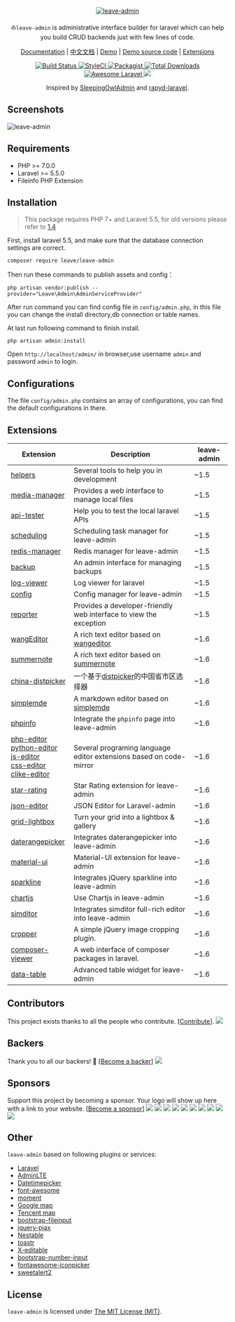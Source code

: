 <p align="center">
<a href="https://leave-admin.org/">
<img src="https://leave-admin.org/images/logo002.png" alt="leave-admin">
</a>

<p align="center">⛵<code>leave-admin</code> is administrative interface builder for laravel which can help you build CRUD backends just with few lines of code.</p>

<p align="center">
<a href="https://leave-admin.org/docs">Documentation</a> |
<a href="https://leave-admin.org/docs/zh">中文文档</a> |
<a href="https://demo.leave-admin.org">Demo</a> |
<a href="https://github.com/z-song/demo.leave-admin.org">Demo source code</a> |
<a href="#extensions">Extensions</a>
</p>

<p align="center">
    <a href="https://travis-ci.org/z-song/leave-admin">
        <img src="https://travis-ci.org/z-song/leave-admin.svg?branch=master" alt="Build Status">
    </a>
    <a href="https://styleci.io/repos/48796179">
        <img src="https://styleci.io/repos/48796179/shield" alt="StyleCI">
    </a>
    <a href="https://packagist.org/packages/leave/leave-admin">
        <img src="https://img.shields.io/packagist/l/leave/leave-admin.svg?maxAge=2592000&&style=flat-square" alt="Packagist">
    </a>
    <a href="https://packagist.org/packages/leave/leave-admin">
        <img src="https://img.shields.io/packagist/dt/leave/leave-admin.svg?style=flat-square" alt="Total Downloads">
    </a>
    <a href="https://github.com/z-song/leave-admin">
        <img src="https://img.shields.io/badge/Awesome-Laravel-brightgreen.svg?style=flat-square" alt="Awesome Laravel">
    </a>
    <a href="#backers" alt="sponsors on Open Collective">
        <img src="https://opencollective.com/leave-admin/backers/badge.svg" />
    </a> 
</div>

<p align="center">
    Inspired by <a href="https://github.com/sleeping-owl/admin" target="_blank">SleepingOwlAdmin</a> and <a href="https://github.com/zofe/rapyd-laravel" target="_blank">rapyd-laravel</a>.
</p>

Screenshots
------------

![leave-admin](https://cloud.githubusercontent.com/assets/1479100/19625297/3b3deb64-9947-11e6-807c-cffa999004be.jpg)

Requirements
------------
 - PHP >= 7.0.0
 - Laravel >= 5.5.0
 - Fileinfo PHP Extension

Installation
------------

> This package requires PHP 7+ and Laravel 5.5, for old versions please refer to [1.4](https://leave-admin.org/docs/v1.4/#/)

First, install laravel 5.5, and make sure that the database connection settings are correct.

```
composer require leave/leave-admin
```

Then run these commands to publish assets and config：

```
php artisan vendor:publish --provider="Leave\Admin\AdminServiceProvider"
```
After run command you can find config file in `config/admin.php`, in this file you can change the install directory,db connection or table names.

At last run following command to finish install.
```
php artisan admin:install
```

Open `http://localhost/admin/` in browser,use username `admin` and password `admin` to login.

Configurations
------------
The file `config/admin.php` contains an array of configurations, you can find the default configurations in there.

## Extensions

| Extension                                        | Description                              | leave-admin                              |
| ------------------------------------------------ | ---------------------------------------- |---------------------------------------- |
| [helpers](https://github.com/leave-admin-extensions/helpers)             | Several tools to help you in development | ~1.5 |
| [media-manager](https://github.com/leave-admin-extensions/media-manager) | Provides a web interface to manage local files          | ~1.5 |
| [api-tester](https://github.com/leave-admin-extensions/api-tester) | Help you to test the local laravel APIs          |~1.5 |
| [scheduling](https://github.com/leave-admin-extensions/scheduling) | Scheduling task manager for leave-admin          |~1.5 |
| [redis-manager](https://github.com/leave-admin-extensions/redis-manager) | Redis manager for leave-admin          |~1.5 |
| [backup](https://github.com/leave-admin-extensions/backup) | An admin interface for managing backups          |~1.5 |
| [log-viewer](https://github.com/leave-admin-extensions/log-viewer) | Log viewer for laravel           |~1.5 |
| [config](https://github.com/leave-admin-extensions/config) | Config manager for leave-admin          |~1.5 |
| [reporter](https://github.com/leave-admin-extensions/reporter) | Provides a developer-friendly web interface to view the exception          |~1.5 |
| [wangEditor](https://github.com/leave-admin-extensions/wangEditor) | A rich text editor based on [wangeditor](http://www.wangeditor.com/)         |~1.6 |
| [summernote](https://github.com/leave-admin-extensions/summernote) | A rich text editor based on [summernote](https://summernote.org/)          |~1.6 |
| [china-distpicker](https://github.com/leave-admin-extensions/china-distpicker) | 一个基于[distpicker](https://github.com/fengyuanchen/distpicker)的中国省市区选择器          |~1.6 |
| [simplemde](https://github.com/leave-admin-extensions/simplemde) | A markdown editor based on [simplemde](https://github.com/sparksuite/simplemde-markdown-editor)          |~1.6 |
| [phpinfo](https://github.com/leave-admin-extensions/phpinfo) | Integrate the `phpinfo` page into leave-admin          |~1.6 |
| [php-editor](https://github.com/leave-admin-extensions/php-editor) <br/> [python-editor](https://github.com/leave-admin-extensions/python-editor) <br/> [js-editor](https://github.com/leave-admin-extensions/js-editor)<br/> [css-editor](https://github.com/leave-admin-extensions/css-editor)<br/> [clike-editor](https://github.com/leave-admin-extensions/clike-editor)| Several programing language editor extensions based on code-mirror          |~1.6 |
| [star-rating](https://github.com/leave-admin-extensions/star-rating) | Star Rating extension for leave-admin          |~1.6 |
| [json-editor](https://github.com/leave-admin-extensions/json-editor) | JSON Editor for Laravel-admin          |~1.6 |
| [grid-lightbox](https://github.com/leave-admin-extensions/grid-lightbox) | Turn your grid into a lightbox & gallery          |~1.6 |
| [daterangepicker](https://github.com/leave-admin-extensions/daterangepicker) | Integrates daterangepicker into leave-admin          |~1.6 |
| [material-ui](https://github.com/leave-admin-extensions/material-ui) | Material-UI extension for leave-admin          |~1.6 |
| [sparkline](https://github.com/leave-admin-extensions/sparkline) | Integrates jQuery sparkline into leave-admin          |~1.6 |
| [chartjs](https://github.com/leave-admin-extensions/chartjs) | Use Chartjs in leave-admin          |~1.6 |
| [simditor](https://github.com/leave-admin-extensions/simditor) | Integrates simditor full-rich editor into leave-admin          |~1.6 |
| [cropper](https://github.com/leave-admin-extensions/cropper) | A simple jQuery image cropping plugin.          |~1.6 |
| [composer-viewer](https://github.com/leave-admin-extensions/composer-viewer) | A web interface of composer packages in laravel.          |~1.6 |
| [data-table](https://github.com/leave-admin-extensions/data-table) | Advanced table widget for leave-admin |~1.6 |


## Contributors
 This project exists thanks to all the people who contribute. [[Contribute](CONTRIBUTING.md)].
<a href="graphs/contributors"><img src="https://opencollective.com/leave-admin/contributors.svg?width=890&button=false" /></a>
 ## Backers
 Thank you to all our backers! 🙏 [[Become a backer](https://opencollective.com/leave-admin#backer)]
 <a href="https://opencollective.com/leave-admin#backers" target="_blank"><img src="https://opencollective.com/leave-admin/backers.svg?width=890"></a>
 ## Sponsors
 Support this project by becoming a sponsor. Your logo will show up here with a link to your website. [[Become a sponsor](https://opencollective.com/leave-admin#sponsor)]
 <a href="https://opencollective.com/leave-admin/sponsor/0/website" target="_blank"><img src="https://opencollective.com/leave-admin/sponsor/0/avatar.svg"></a>
<a href="https://opencollective.com/leave-admin/sponsor/1/website" target="_blank"><img src="https://opencollective.com/leave-admin/sponsor/1/avatar.svg"></a>
<a href="https://opencollective.com/leave-admin/sponsor/2/website" target="_blank"><img src="https://opencollective.com/leave-admin/sponsor/2/avatar.svg"></a>
<a href="https://opencollective.com/leave-admin/sponsor/3/website" target="_blank"><img src="https://opencollective.com/leave-admin/sponsor/3/avatar.svg"></a>
<a href="https://opencollective.com/leave-admin/sponsor/4/website" target="_blank"><img src="https://opencollective.com/leave-admin/sponsor/4/avatar.svg"></a>
<a href="https://opencollective.com/leave-admin/sponsor/5/website" target="_blank"><img src="https://opencollective.com/leave-admin/sponsor/5/avatar.svg"></a>
<a href="https://opencollective.com/leave-admin/sponsor/6/website" target="_blank"><img src="https://opencollective.com/leave-admin/sponsor/6/avatar.svg"></a>
<a href="https://opencollective.com/leave-admin/sponsor/7/website" target="_blank"><img src="https://opencollective.com/leave-admin/sponsor/7/avatar.svg"></a>
<a href="https://opencollective.com/leave-admin/sponsor/8/website" target="_blank"><img src="https://opencollective.com/leave-admin/sponsor/8/avatar.svg"></a>
<a href="https://opencollective.com/leave-admin/sponsor/9/website" target="_blank"><img src="https://opencollective.com/leave-admin/sponsor/9/avatar.svg"></a>

Other
------------
`leave-admin` based on following plugins or services:

+ [Laravel](https://laravel.com/)
+ [AdminLTE](https://almsaeedstudio.com/)
+ [Datetimepicker](http://eonasdan.github.io/bootstrap-datetimepicker/)
+ [font-awesome](http://fontawesome.io)
+ [moment](http://momentjs.com/)
+ [Google map](https://www.google.com/maps)
+ [Tencent map](http://lbs.qq.com/)
+ [bootstrap-fileinput](https://github.com/kartik-v/bootstrap-fileinput)
+ [jquery-pjax](https://github.com/defunkt/jquery-pjax)
+ [Nestable](http://dbushell.github.io/Nestable/)
+ [toastr](http://codeseven.github.io/toastr/)
+ [X-editable](http://github.com/vitalets/x-editable)
+ [bootstrap-number-input](https://github.com/wpic/bootstrap-number-input)
+ [fontawesome-iconpicker](https://github.com/itsjavi/fontawesome-iconpicker)
+ [sweetalert2](https://github.com/sweetalert2/sweetalert2)

License
------------
`leave-admin` is licensed under [The MIT License (MIT)](LICENSE).
